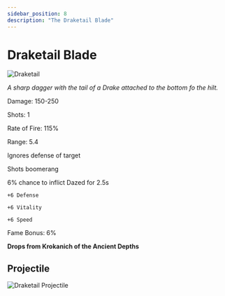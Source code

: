 ```yaml
---
sidebar_position: 8
description: "The Draketail Blade"
---
```


# Draketail Blade

![Draketail](https://cdn.discordapp.com/attachments/1187552567295758487/1187796798161559603/Draketail_Blade.png)

<i>A sharp dagger with the tail of a Drake attached to the bottom fo the hilt.</i>

Damage: 150-250

Shots: 1

Rate of Fire: 115%

Range: 5.4

Ignores defense of target

Shots boomerang

6% chance to inflict Dazed for 2.5s

    +6 Defense
    
    +6 Vitality
    
    +6 Speed
    
Fame Bonus: 6%

**Drops from Krokanich of the Ancient Depths**

## Projectile

![Draketail Projectile](https://cdn.discordapp.com/attachments/1160376179996496013/1170828689739616397/draketail.gif)
